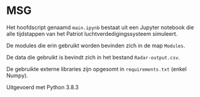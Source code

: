 # MSG

Het hoofdscript genaamd `main.ipynb` bestaat uit een Jupyter notebook die alle tijdstappen van het Patriot luchtverdedigingssysteem simuleert. 

De modules die erin gebruikt worden bevinden zich in de map `Modules`. 

De data die gebruikt is bevindt zich in het bestand `Radar-output.csv`.

De gebruikte externe libraries zijn opgesomt in `requirements.txt` (enkel Numpy).

Uitgevoerd met Python 3.8.3